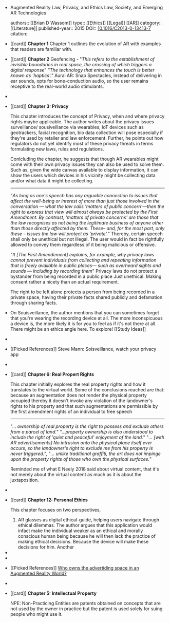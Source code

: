 - Augmented Reality Law, Privacy, and Ethics                                                                                            Law, Society, and Emerging AR Technologies
  
  authors:: [[Brian D Wassom]]
  type:: [[Ethics]] [[Legal]] [[AR]]
  category:: [[Literature]] 
  published-year:: 2015
  DOI:: [10.1016/C2013-0-13413-7](https://doi.org/10.1016/C2013-0-13413-7) 
  citation::
- [[card]] **Chapter 1**
  Chapter 1 outlines the evolution of AR with examples that readers are familiar with.
- [[card]] **Chapter 2**
  Geofencing - "*This refers to the establishment of invisible boundaries in real space, the crossing of which triggers a digital response*"
  _"The technology that enhances the touch is better known as 'haptics'."_
  Aural AR: Snap Spectacles, instead of delivering in ear sounds, opts for bone-conduction audio, so the user remains receptive to the real-world audio stimulants.
-
- [[card]] **Chapter 3: Privacy**
  
  This chapter introduces the concept of Privacy, when and where privacy rights maybe applicable. The author writes about the privacy issues surveillance/ sousiveillance via wearables, IoT devices such as geotrackers, facial recognition, bio data collection will pose especially if they're used by retailer and law enforcement. Further, he points out how regulators do not yet identify most of these privacy threats in terms formulating new laws, rules and regulations.
  
  Conlcluding the chapter, he suggests that though AR wearables might come with their own privacy issues they can also be used to solve them. Such as, given the wide canvas available to display information, it can show the users which devices in his vicinity might be collecting data and/or what data it might be collecting.
  
  ---------------------------------------------------------------------------------------------------------
  
  "_As long as one's speech has any arguable connection to issues that affect the well-being or interest of more than just those involved in the conversation — what the law calls 'matters of public concern'—then the right to express that view will almost always be protected by the First Amendment. By contrast, 'matters of private concerns' are those that the law recognises as not being the legitimate business of anyone other than those directly affected by them. These– and, for the most part, only these – issues the law will protect as 'private'._"
  Thereby, certain speech shall only be unethical but not illegal. The user would in fact be rightfully allowed to convey them regardless of it being malicious or offensive.
  
  "_It [The First Amendement] explains, for example, why privacy laws cannot prevent individuals from collecting and repeating information that is freely available in public places— such as overheard sights and sounds — including by recording them_"
  Privacy laws do not protect a bystander from being recorded in a public place Just unethical. Making consent rather a nicety than an actual requirement.
  
  The right to be left alone protects a person from being recorded in a private space, having their private facts shared publicly and defamation through sharing facts.
- On Souisveillance, the author mentions that you can sometimes forget that you're wearing the recording device at all. The more inconspicuous a device is, the more likely it is for you to feel as if it's not there at all. There might be an ethics angle here. To explore! [[Study Ideas]]
-
- [[Picked References]] Steve Mann: Soisveillance, watch your privacy app
-
- [[card]] **Chapter 6: Real Propert Rights**
  
  This chapter initially explores the real property rights and how it translates to the virtual world. Some of the conclusions reached are that: because an augmentation does not render the physical property occupied thereby it doesn't invoke any violation of the landowner's rights to his property and that such augmentations are permissible by the first amendment rights of an individual to free speech
  
  ---------------------------------------------------------------------------------------------------------
  
  "... _ownership of real property is the right to possess and exclude others from a parcel of land._"
  "..._property ownership is also understood to include the right of 'quiet and peaceful' enjoyment of the land._"
  "_... [with AR advertisements] No intrusion onto the physical place itself ever occurs, so the landowner's right to exclude me from his property is never triggered._", "_... unlike traditional graffiti, the art does not impinge upon the property rights of those who own the physical surfaces._"
  
  Reminded me of what E Neely 2018 said about virtual content, that it's not merely about the virtual content as much as it is about the juxtaposition.
-
- [[card]] **Chapter 12: Personal Ethics**
  
  This chapter focuses on two perspectives,
  
  1. AR glasses as digital ethical-guide, helping users navigate through ethical dilemmas. The author argues that this application would infact make the individual weaker as an ethical and morally conscious human being because he will then lack the practice of making ethical decisions. Because the device will make these decisions for him. Another
-
-
- [[Picked References]] [Who owns the advertiding space in an Augmented Reality World?](https://www.porternovelli.com/intelligence/2011/06/06/who-owns-the-adverstising-space-in-an-augmented-reality-world/)
-
- [[card]] **Chapter 5: Intellectual Property**
  
  NPE: Non-Practicing Entities are patents obtained on concepts that are not used by the owner in practice but the patent is used solely for suing people who might use it.